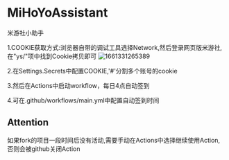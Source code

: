 # MiHoYoAssistant
米游社小助手

1.COOKIE获取方式:浏览器自带的调试工具选择Network,然后登录网页版米游社,在"ys/"项中找到Cookie拷贝即可
![1661331265389](https://user-images.githubusercontent.com/34726874/186375589-56de5740-cefc-488a-9513-f901ae9bb8e3.png)

2.在Settings.Secrets中配置COOKIE,'#'分割多个账号的cookie

3.然后在Actions中启动workflow，每日4点自动签到

4.可在.github/workflows/main.yml中配置自动签到时间

## Attention
如果fork的项目一段时间后没有活动,需要手动在Actions中选择继续使用Action,否则会被github关闭Action
